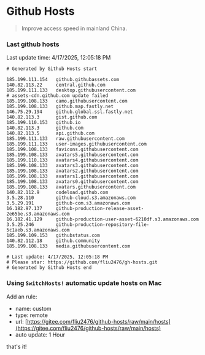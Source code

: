# Github Hosts

> Improve access speed in mainland China.

### Last github hosts

Last update time: 4/17/2025, 12:05:18 PM

```base
# Generated by Github Hosts start 

185.199.111.154   github.githubassets.com
140.82.113.22     central.github.com
185.199.111.133   desktop.githubusercontent.com
# assets-cdn.github.com update failed
185.199.108.133   camo.githubusercontent.com
185.199.108.133   github.map.fastly.net
146.75.29.194     github.global.ssl.fastly.net
140.82.113.3      gist.github.com
185.199.110.153   github.io
140.82.113.3      github.com
140.82.113.5      api.github.com
185.199.111.133   raw.githubusercontent.com
185.199.111.133   user-images.githubusercontent.com
185.199.108.133   favicons.githubusercontent.com
185.199.108.133   avatars5.githubusercontent.com
185.199.110.133   avatars4.githubusercontent.com
185.199.108.133   avatars3.githubusercontent.com
185.199.108.133   avatars2.githubusercontent.com
185.199.108.133   avatars1.githubusercontent.com
185.199.108.133   avatars0.githubusercontent.com
185.199.108.133   avatars.githubusercontent.com
140.82.112.9      codeload.github.com
3.5.28.110        github-cloud.s3.amazonaws.com
3.5.29.191        github-com.s3.amazonaws.com
16.182.97.137     github-production-release-asset-2e65be.s3.amazonaws.com
16.182.41.129     github-production-user-asset-6210df.s3.amazonaws.com
3.5.25.246        github-production-repository-file-5c1aeb.s3.amazonaws.com
185.199.109.153   githubstatus.com
140.82.112.18     github.community
185.199.108.133   media.githubusercontent.com

# Last update: 4/17/2025, 12:05:18 PM
# Please star: https://github.com/fliu2476/gh-hosts.git
# Generated by Github Hosts end
```

### Using `SwitchHosts!` automatic update hosts on Mac
Add an rule:
- name: custom
- type: remote
- url: [https://gitee.com/fliu2476/github-hosts/raw/main/hosts](https://gitee.com/fliu2476/github-hosts/raw/main/hosts)
- auto update: 1 Hour

that's it!


